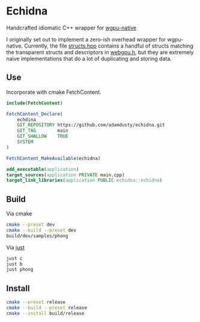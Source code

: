 # Echidna

Handcrafted idiomatic C++ wrapper for [wgpu-native](https://github.com/gfx-rs/wgpu-native)

I originally set out to implement a zero-ish overhead wrapper for wgpu-native. Currently, the file [structs.hpp](include/echidna/structs.hpp) contains a handful of structs matching the transparent structs and descriptors in [webgpu.h](https://github.com/webgpu-native/webgpu-headers/blob/043af6c77e566f707db36759d9c9f161ebb616fd/webgpu.h), but they are extremely naive implementations that do a lot of duplicating and storing data.

## Use

Incorporate with cmake FetchContent.

```cmake
include(FetchContent)

FetchContent_Declare(
    echdina
    GIT_REPOSITORY https://github.com/adamdusty/echidna.git
    GIT_TAG        main
    GIT_SHALLOW    TRUE
    SYSTEM
)

FetchContent_MakeAvailable(echidna)

add_executable(application)
target_sources(application PRIVATE main.cpp)
target_link_libraries(application PUBLIC echidna::echidna)
```

## Build

Via cmake

```sh
cmake --preset dev
cmake --build --preset dev
build/dev/samples/phong
```

Via [just](https://github.com/casey/just)

```sh
just c
just b
just phong
```

## Install

```sh
cmake --preset release
cmake --build --preset release
cmake --install build/release
```